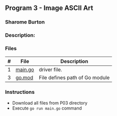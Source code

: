 ## Program 3 - Image ASCII Art
### Sharome Burton
### Description:




### Files

|   #   | File                       | Description                                                |
| :---: | -------------------------- | ---------------------------------------------------------- |
|   1   | [main.go](./main.go)     | driver file.                                             |
|   3   | [go.mod](./go.mod)           | File defines path of Go module                   |



### Instructions
- Download all files from P03 directory
- Execute `go run main.go` command
